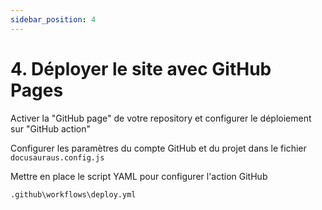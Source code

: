 ```yaml
---
sidebar_position: 4
---
```


# 4. Déployer le site avec GitHub Pages

Activer la "GitHub page" de votre repository et configurer le déploiement sur "GitHub action"

Configurer les paramètres du compte GitHub et du projet dans le fichier `docusauraus.config.js`

Mettre en place le script YAML pour configurer l'action GitHub

```
.github\workflows\deploy.yml
```